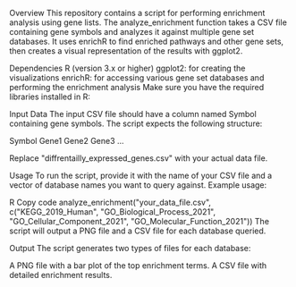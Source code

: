 Overview
This repository contains a script for performing enrichment analysis using gene lists. The analyze_enrichment function takes a CSV file containing gene symbols and analyzes it against multiple gene set databases. It uses enrichR to find enriched pathways and other gene sets, then creates a visual representation of the results with ggplot2.

Dependencies
R (version 3.x or higher)
ggplot2: for creating the visualizations
enrichR: for accessing various gene set databases and performing the enrichment analysis
Make sure you have the required libraries installed in R:

Input Data
The input CSV file should have a column named Symbol containing gene symbols. The script expects the following structure:

Symbol
Gene1
Gene2
Gene3
...

Replace "diffrentailly_expressed_genes.csv" with your actual data file.

Usage
To run the script, provide it with the name of your CSV file and a vector of database names you want to query against. Example usage:

R
Copy code
analyze_enrichment("your_data_file.csv", c("KEGG_2019_Human", "GO_Biological_Process_2021", 
                                           "GO_Cellular_Component_2021", "GO_Molecular_Function_2021"))
The script will output a PNG file and a CSV file for each database queried.

Output
The script generates two types of files for each database:

A PNG file with a bar plot of the top enrichment terms.
A CSV file with detailed enrichment results.
